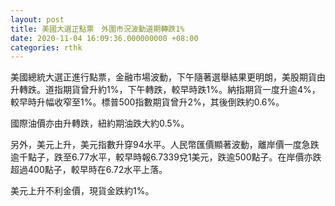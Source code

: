 ```yaml
---
layout: post
title: 美國大選正點票　外圍市況波動道期轉跌1%
date: 2020-11-04 16:09:36.000000000 +08:00
categories: rthk
---
```


美國總統大選正進行點票，金融市場波動，下午隨著選舉結果更明朗，美股期貨由升轉跌。道指期貨曾升約1%，下午轉跌，較早時跌1%。納指期貨一度升逾4%，較早時升幅收窄至1%。標普500指數期貨曾升2%，其後倒跌約0.6%。

國際油價亦由升轉跌，紐約期油跌大約0.5%。

另外，美元上升，美元指數升穿94水平。人民幣匯價顯著波動，離岸價一度急跌逾千點子，跌至6.77水平，較早時報6.7339兌1美元，跌逾500點子。在岸價亦跌超過400點子，較早時在6.72水平上落。

美元上升不利金價，現貨金跌約1%。
